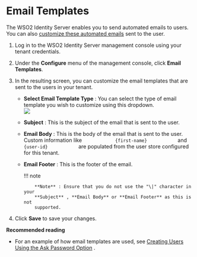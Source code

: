 # Email Templates

The WSO2 Identity Server enables you to send automated emails to users.
You can also [customize these automated
emails](_Customizing_Automated_Emails_) sent to the user.

1.  Log in to the WSO2 Identity Server management console using your
    tenant credentials.
2.  Under the **Configure** menu of the management console, click
    **Email Templates**.
3.  In the resulting screen, you can customize the email templates that
    are sent to the users in your tenant.

    -   **Select Email Template Type** : You can select the type of
        email template you wish to customize using this dropdown.  
        ![](attachments/103329395/103329396.png)
    -   **Subject** : This is the subject of the email that is sent to
        the user.
    -   **Email Body** : This is the body of the email that is sent to
        the user. Custom information like
        `             {first-name}            ` and
        `             {user-id}            ` are populated from the user
        store configured for this tenant.
    -   **Email Footer** : This is the footer of the email.

        !!! note
        
                **Note** : Ensure that you do not use the "\|" character in your
                **Subject** , **Email Body** or **Email Footer** as this is not
                supported.
        

4.  Click **Save** to save your changes.

**Recommended reading**

-   For an example of how email templates are used, see [Creating Users
    Using the Ask Password
    Option](_Creating_Users_Using_the_Ask_Password_Option_) .
